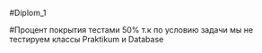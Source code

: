 #Diplom_1

#Процент покрытия тестами 50% т.к по условию задачи мы не тестируем классы Praktikum и Database

